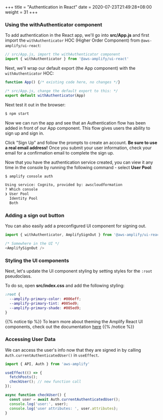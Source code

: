 +++
title = "Authentication in React"
date = 2020-07-23T21:49:28+08:00
weight = 31
+++

### Using the withAuthenticator component

To add authentication in the React app, we'll go into __src/App.js__ and first import the `withAuthenticator` HOC (Higher Order Component) from `@aws-amplify/ui-react`:

```typescript
// src/App.js, import the withAuthenticator component
import { withAuthenticator } from '@aws-amplify/ui-react'
```

Next, we'll wrap our default export (the App component) with the `withAuthenticator` HOC:

```typescript
function App() {/* existing code here, no changes */}

/* src/App.js, change the default export to this: */
export default withAuthenticator(App)
```

Next test it out in the browser:

```markdown
$ npm start
```

Now we can run the app and see that an Authentication flow has been added in front of our App component. This flow gives users the ability to sign up and sign in.

Click "Sign Up" and follow the prompts to create an account.  **Be sure to use a real email address!**  Once you submit your user information, check your email for a confirmation email to complete the sign up.

Now that you have the authentication service created, you can view it any time in the console by running the following command - select __User Pool__:

```markdown
$ amplify console auth

Using service: Cognito, provided by: awscloudformation
? Which console
❯ User Pool
  Identity Pool
  Both
```

### Adding a sign out button

You can also easily add a preconfigured UI component for signing out.

```typescript
import { withAuthenticator, AmplifySignOut } from '@aws-amplify/ui-react';

/* Somewhere in the UI */
<AmplifySignOut />
```

### Styling the UI components

Next, let's update the UI component styling by setting styles for the `:root` pseudoclass.

To do so, open __src/index.css__ and add the following styling:

```css
:root {
  --amplify-primary-color: #006eff;
  --amplify-primary-tint: #005ed9;
  --amplify-primary-shade: #005ed9;
}
```

{{% notice tip %}}
To learn more about theming the Amplify React UI components, check out the documentation [here](https://docs.amplify.aws/ui/customization/theming/q/framework/react)
{{% /notice %}}

### Accessing User Data

We can access the user's info now that they are signed in by calling `Auth.currentAuthenticatedUser()` in `useEffect`.

```typescript
import { API, Auth } from 'aws-amplify'

useEffect(() => {
  fetchPosts();
  checkUser(); // new function call
});

async function checkUser() {
  const user = await Auth.currentAuthenticatedUser();
  console.log('user:', user);
  console.log('user attributes: ', user.attributes);
}
```